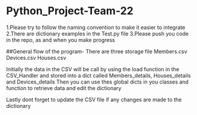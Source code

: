 # Python_Project-Team-22
1.Please try to follow the naming convention to make it easier to integrate
2.There are dictionary examples in the Test.py file
3.Please push you code in the repo, as and when you make progress


##General flow of the program-
  There are three storage file Members.csv  Devices.csv Houses.csv

  Initially the data in the CSV will be call by using the load function in the CSV_Handler and stored into a dict called Members_details, Houses_details and Devices_details
  Then you can use thes global dicts in you classes and function to retrieve data and edit the dictionary

  Lastly dont forget to update the CSV file if any changes are made to the dictionary

